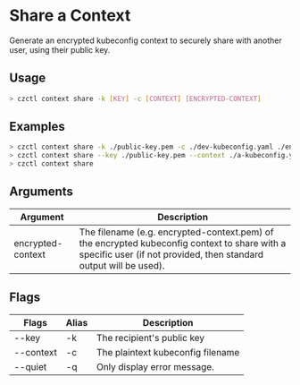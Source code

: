# Share a Context

Generate an encrypted kubeconfig context to securely share with another user, using their public key.

## Usage

```bash
> czctl context share -k [KEY] -c [CONTEXT] [ENCRYPTED-CONTEXT]
```

## Examples

```bash
> czctl context share -k ./public-key.pem -c ./dev-kubeconfig.yaml ./encrypted-context.pem
> czctl context share --key ./public-key.pem --context ./a-kubeconfig.yaml ./encrypted-context.pem
> czctl context share
```

## Arguments

| Argument          | Description                                                                                                                                                       |
| ----------------- | ----------------------------------------------------------------------------------------------------------------------------------------------------------------- |
| encrypted-context | The filename (e.g. encrypted-context.pem) of the encrypted kubeconfig context to share with a specific user (if not provided, then standard output will be used). |

## Flags

<div class="flags-table">

| Flags     | Alias | Description                       |
| --------- | ----- | --------------------------------- |
| --key     | -k    | The recipient's public key        |
| --context | -c    | The plaintext kubeconfig filename |
| --quiet   | -q    | Only display error message.       |

</div>
